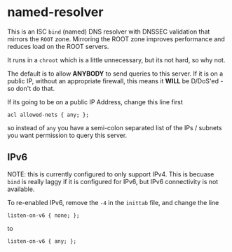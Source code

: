 # named-resolver

This is an ISC `bind` (named) DNS resolver with DNSSEC validation that mirrors the `ROOT` zone.
Mirroring the ROOT zone improves performance and reduces load on the ROOT servers.

It runs in a `chroot` which is a little unnecessary, but its not hard, so why not.

The default is to allow **ANYBODY** to send queries to this server. If it is on a
public IP, without an appropriate firewall, this means it **WILL** be D/DoS'ed - so
don't do that.

If its going to be on a public IP Address, change this line first

	acl allowed-nets { any; };

so instead of `any` you have a semi-colon separated list of the IPs / subnets you want permission
to query this server.


## IPv6 ##

NOTE: this is currently configured to only support IPv4. This is becuase `bind` is really laggy if
it is configured for IPv6, but IPv6 connectivity is not available.

To re-enabled IPv6, remove the `-4` in the `inittab` file, and change the line

	listen-on-v6 { none; };

to

	listen-on-v6 { any; };
